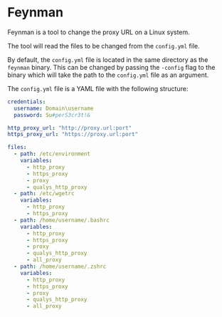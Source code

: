 # Feynman

Feynman is a tool to change the proxy URL on a Linux system.

The tool will read the files to be changed from the `config.yml` file.

By default, the `config.yml` file is located in the same directory as the `feynman` binary. This can be changed by passing the `-config` flag to the binary which will take the path to the `config.yml` file as an argument.

The `config.yml` file is a YAML file with the following structure:

```yaml
credentials:
  username: Domain\username
  password: Su#perS3cr3t!&

http_proxy_url: "http://proxy.url:port"
https_proxy_url: "https://proxy.url:port"

files:
  - path: /etc/environment
    variables:
      - http_proxy
      - https_proxy
      - proxy
      - qualys_http_proxy
  - path: /etc/wgetrc
    variables:
      - http_proxy
      - https_proxy
  - path: /home/username/.bashrc
    variables:
      - http_proxy
      - https_proxy
      - proxy
      - qualys_http_proxy
      - all_proxy
  - path: /home/username/.zshrc
    variables:
      - http_proxy
      - https_proxy
      - proxy
      - qualys_http_proxy
      - all_proxy
```
